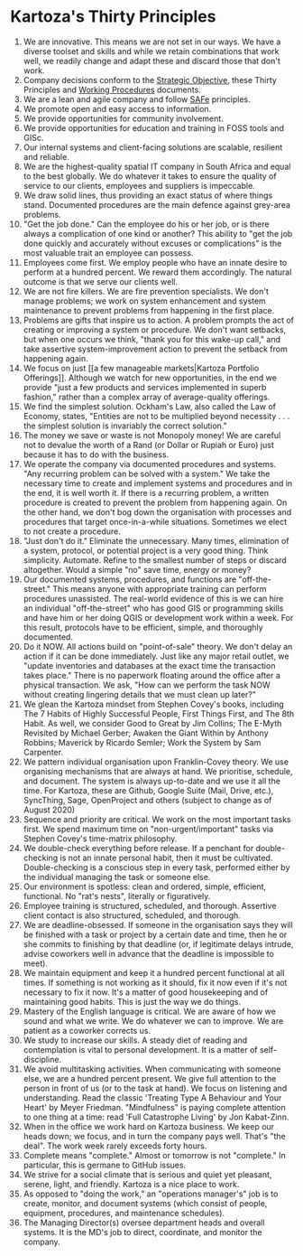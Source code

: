 # Kartoza's Thirty Principles

1. We are innovative. This means we are not set in our ways. We have a diverse toolset and skills and while we retain combinations that work well, we readily change and adapt these and discard those that don't work.
2. Company decisions conform to the [Strategic Objective](strategic_objective.md), these Thirty Principles and [Working Procedures]() documents.
3. We are a lean and agile company and follow [SAFe](https://www.scaledagileframework.com) principles.
4. We promote open and easy access to information.
5. We provide opportunities for community involvement.
6. We provide opportunities for education and training in FOSS tools and GISc.
7. Our internal systems and client-facing solutions are scalable, resilient and reliable.
8. We are the highest-quality spatial IT company in South Africa and equal to the best globally. We do whatever it takes to ensure the quality of service to our clients, employees and suppliers is impeccable.
9. We draw solid lines, thus providing an exact status of where things stand. Documented procedures are the main defence against grey-area problems.
10. "Get the job done." Can the employee do his or her job, or is there always a complication of one kind or another? This ability to "get the job done quickly and accurately without excuses or complications" is the most valuable trait an employee can possess.
11. Employees come first. We employ people who have an innate desire to perform at a hundred percent. We reward them accordingly. The natural outcome is that we serve our clients well.
12. We are not fire killers. We are fire prevention specialists. We don't manage problems; we work on system enhancement and system maintenance to prevent problems from happening in the first place.
13. Problems are gifts that inspire us to action. A problem prompts the act of creating or improving a system or procedure. We don't want setbacks, but when one occurs we think, "thank you for this wake-up call," and take assertive system-improvement action to prevent the setback from happening again.
14. We focus on just [[a few manageable markets|Kartoza Portfolio Offerings]]. Although we watch for new opportunities, in the end we provide "just a few products and services implemented in superb fashion," rather than a complex array of average-quality offerings.
15. We find the simplest solution. Ockham's Law, also called the Law of Economy, states, "Entities are not to be multiplied beyond necessity . . . the simplest solution is invariably the correct solution."
16. The money we save or waste is not Monopoly money! We are careful not to devalue the worth of a Rand (or Dollar or Rupiah or Euro) just because it has to do with the business.
17. We operate the company via documented procedures and systems. "Any recurring problem can be solved with a system." We take the necessary time to create and implement systems and procedures and in the end, it is well worth it. If there is a recurring problem, a written procedure is created to prevent the problem from happening again. On the other hand, we don't bog down the organisation with processes and procedures that target once-in-a-while situations. Sometimes we elect to not create a procedure.
18. "Just don't do it." Eliminate the unnecessary. Many times, elimination of a system, protocol, or potential project is a very good thing. Think simplicity. Automate. Refine to the smallest number of steps or discard altogether. Would a simple "no" save time, energy or money?
19. Our documented systems, procedures, and functions are "off-the-street." This means anyone with appropriate training can perform procedures unassisted. The real-world evidence of this is we can hire an individual "off-the-street" who has good GIS or programming skills and have him or her doing QGIS or development work within a week. For this result, protocols have to be efficient, simple, and thoroughly documented.
20. Do it NOW. All actions build on "point-of-sale" theory. We don't delay an action if it can be done immediately. Just like any major retail outlet, we "update inventories and databases at the exact time the transaction takes place." There is no paperwork floating around the office after a physical transaction. We ask, "How can we perform the task NOW without creating lingering details that we must clean up later?"
21. We glean the Kartoza mindset from Stephen Covey's books, including The 7 Habits of Highly Successful People, First Things First, and The 8th Habit. As well, we consider Good to Great by Jim Collins; The E-Myth Revisited by Michael Gerber; Awaken the Giant Within by Anthony Robbins; Maverick by Ricardo Semler; Work the System by Sam Carpenter.
22. We pattern individual organisation upon Franklin-Covey theory. We use organising mechanisms that are always at hand. We prioritise, schedule, and document. The system is always up-to-date and we use it all the time. For Kartoza, these are Github, Google Suite (Mail, Drive, etc.), SyncThing, Sage, OpenProject and others (subject to change as of August 2020)
23. Sequence and priority are critical. We work on the most important tasks first. We spend maximum time on "non-urgent/important" tasks via Stephen Covey's time-matrix philosophy.
24. We double-check everything before release. If a penchant for double-checking is not an innate personal habit, then it must be cultivated. Double-checking is a conscious step in every task, performed either by the individual managing the task or someone else.
25. Our environment is spotless: clean and ordered, simple, efficient, functional. No "rat's nests", literally or figuratively.
26. Employee training is structured, scheduled, and thorough. Assertive client contact is also structured, scheduled, and thorough.
27. We are deadline-obsessed. If someone in the organisation says they will be finished with a task or project by a certain date and time, then he or she commits to finishing by that deadline (or, if legitimate delays intrude, advise coworkers well in advance that the deadline is impossible to meet).
28. We maintain equipment and keep it a hundred percent functional at all times. If something is not working as it should, fix it now even if it's not necessary to fix it now. It's a matter of good housekeeping and of maintaining good habits. This is just the way we do things.
29. Mastery of the English language is critical. We are aware of how we sound and what we write. We do whatever we can to improve. We are patient as a coworker corrects us.
30. We study to increase our skills. A steady diet of reading and contemplation is vital to personal development. It is a matter of self-discipline.
31. We avoid multitasking activities. When communicating with someone else, we are a hundred percent present. We give full attention to the person in front of us (or to the task at hand). We focus on listening and understanding. Read the classic 'Treating Type A Behaviour and Your Heart' by Meyer Friedman. "Mindfulness" is paying complete attention to one thing at a time: read 'Full Catastrophe Living' by Jon Kabat-Zinn.
32. When in the office we work hard on Kartoza business. We keep our heads down; we focus, and in turn the company pays well. That's "the deal". The work week rarely exceeds forty hours.
33. Complete means "complete." Almost or tomorrow is not "complete." In particular, this is germane to GitHub issues.
34. We strive for a social climate that is serious and quiet yet pleasant, serene, light, and friendly. Kartoza is a nice place to work.
35. As opposed to "doing the work," an "operations manager's" job is to create, monitor, and document systems (which consist of people, equipment, procedures, and maintenance schedules).
36. The Managing Director(s) oversee department heads and overall systems. It is the MD's job to direct, coordinate, and monitor the company.

